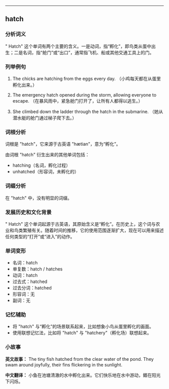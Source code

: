 
---------------
## hatch
### 分析词义
" Hatch" 这个单词有两个主要的含义。一是动词，指“孵化”，即鸟类从蛋中出生；二是名词，指“舱门”或“出口”，通常指飞机、船或其他交通工具上的门。

### 列举例句
1. The chicks are hatching from the eggs every day.
   （小鸡每天都在从蛋里孵化出来。）

2. The emergency hatch opened during the storm, allowing everyone to escape.
   （在暴风雨中，紧急舱门打开了，让所有人都得以逃生。）

3. She climbed down the ladder through the hatch in the submarine.
   （她从潜水艇的舱门通过梯子爬下去。）

### 词根分析
词根是 "hatch"，它来源于古英语 "hætian"，意为“孵化”。

由词根 "hatch" 衍生出来的其他单词包括：
- hatching（名词，孵化过程）
- unhatched（形容词，未孵化的）

### 词缀分析
在 "hatch" 中，没有明显的词缀。

### 发展历史和文化背景
" Hatch" 这个单词起源于古英语，其原始含义是“孵化”。在历史上，这个词与农业和鸟类繁殖有关。随着时间的推移，它的使用范围逐渐扩大，现在可以用来描述任何类型的“打开”或“进入”的动作。

### 单词变形
- 名词：hatch
- 单复数：hatch / hatches
- 动词：hatch
- 过去式：hatched
- 过去分词：hatched
- 形容词：无
- 副词：无

### 记忆辅助
- 将 "hatch" 与“孵化”的场景联系起来，比如想象小鸟从蛋里孵化的画面。
- 使用联想记忆法，比如将 "hatch" 与 "hatchery"（孵化场）联想起来。

### 小故事
**英文故事：**
The tiny fish hatched from the clear water of the pond. They swam around joyfully, their fins flickering in the sunlight.

**中文翻译：**
小鱼在池塘清澈的水中孵化出来。它们快乐地在水中游动，鳍在阳光下闪烁。

